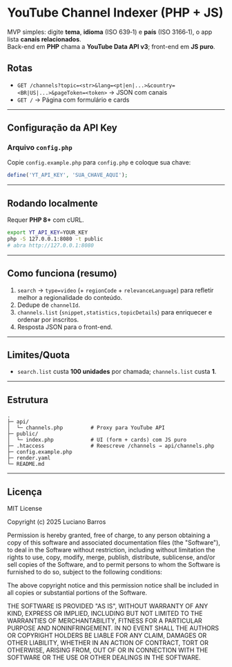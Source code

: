 # YouTube Channel Indexer (PHP + JS)

MVP simples: digite **tema**, **idioma** (ISO 639‑1) e **país** (ISO 3166‑1), o app lista **canais relacionados**.  
Back-end em **PHP** chama a **YouTube Data API v3**; front-end em **JS puro**.

## Rotas
- `GET /channels?topic=<str>&lang=<pt|en|...>&country=<BR|US|...>&pageToken=<token>` → JSON com canais
- `GET /` → Página com formulário e cards

---

## Configuração da API Key

### Arquivo `config.php`
Copie `config.example.php` para `config.php` e coloque sua chave:
```php
define('YT_API_KEY', 'SUA_CHAVE_AQUI');
```

---

## Rodando localmente
Requer **PHP 8+** com cURL.
```bash
export YT_API_KEY=YOUR_KEY
php -S 127.0.0.1:8080 -t public
# abra http://127.0.0.1:8080
```

---

## Como funciona (resumo)
1. `search` → `type=video` (+ `regionCode` + `relevanceLanguage`) para refletir melhor a regionalidade do conteúdo.  
2. Dedupe de `channelId`.  
3. `channels.list` (`snippet,statistics,topicDetails`) para enriquecer e ordenar por inscritos.  
4. Resposta JSON para o front-end.

---

## Limites/Quota
- `search.list` custa **100 unidades** por chamada; `channels.list` custa **1**.  

---

## Estrutura
```
.
├─ api/
│  └─ channels.php         # Proxy para YouTube API
├─ public/
│  └─ index.php            # UI (form + cards) com JS puro
├─ .htaccess               # Reescreve /channels → api/channels.php
├─ config.example.php
├─ render.yaml
└─ README.md
```

---

## Licença

MIT License

Copyright (c) 2025 Luciano Barros

Permission is hereby granted, free of charge, to any person obtaining a copy
of this software and associated documentation files (the "Software"), to deal
in the Software without restriction, including without limitation the rights
to use, copy, modify, merge, publish, distribute, sublicense, and/or sell
copies of the Software, and to permit persons to whom the Software is
furnished to do so, subject to the following conditions:

The above copyright notice and this permission notice shall be included in all
copies or substantial portions of the Software.

THE SOFTWARE IS PROVIDED "AS IS", WITHOUT WARRANTY OF ANY KIND, EXPRESS OR
IMPLIED, INCLUDING BUT NOT LIMITED TO THE WARRANTIES OF MERCHANTABILITY,
FITNESS FOR A PARTICULAR PURPOSE AND NONINFRINGEMENT. IN NO EVENT SHALL THE
AUTHORS OR COPYRIGHT HOLDERS BE LIABLE FOR ANY CLAIM, DAMAGES OR OTHER
LIABILITY, WHETHER IN AN ACTION OF CONTRACT, TORT OR OTHERWISE, ARISING FROM,
OUT OF OR IN CONNECTION WITH THE SOFTWARE OR THE USE OR OTHER DEALINGS IN THE
SOFTWARE.
